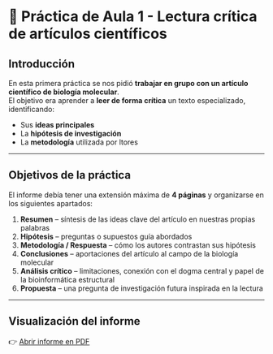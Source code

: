 # 🧬 Práctica de Aula 1 - Lectura crítica de artículos científicos


## Introducción  

En esta primera práctica se nos pidió **trabajar en grupo con un artículo científico de biología molecular**.  
El objetivo era aprender a **leer de forma crítica** un texto especializado, identificando:  

- Sus **ideas principales**  
- La **hipótesis de investigación**  
- La **metodología** utilizada por ltores  

---

## Objetivos de la práctica  

El informe debía tener una extensión máxima de **4 páginas** y organizarse en los siguientes apartados:  

1. **Resumen** – síntesis de las ideas clave del artículo en nuestras propias palabras  
2. **Hipótesis** – preguntas o supuestos guía abordados  
3. **Metodología / Respuesta** – cómo los autores contrastan sus hipótesis  
4. **Conclusiones** – aportaciones del artículo al campo de la biología molecular  
5. **Análisis crítico** – limitaciones, conexión con el dogma central y papel de la bioinformática estructural  
6. **Propuesta** – una pregunta de investigación futura inspirada en la lectura  

---
## Visualización del informe

👉 [Abrir informe en PDF](PA1_Agua_y_ARN.pdf)  


<style>
.pdf-embed { position: relative; width: 100%; padding-top: 75%; }
.pdf-embed iframe, .pdf-embed object {
  position: absolute; top: 0; left: 0; width: 100%; height: 100%;
  border: 0;
}
</style>

<div class="pdf-embed">
  <object data="../PA1_Agua_y_ARN.pdf" type="application/pdf"></object>
</div>
